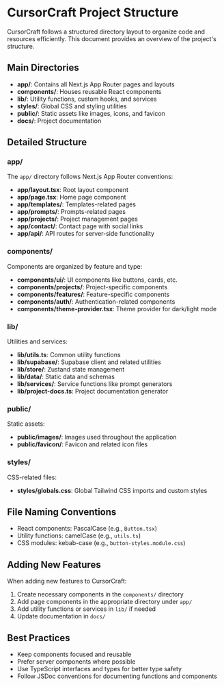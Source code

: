 # CursorCraft Project Structure

CursorCraft follows a structured directory layout to organize code and resources efficiently. This document provides an overview of the project's structure.

## Main Directories

- **app/**: Contains all Next.js App Router pages and layouts
- **components/**: Houses reusable React components
- **lib/**: Utility functions, custom hooks, and services
- **styles/**: Global CSS and styling utilities
- **public/**: Static assets like images, icons, and favicon
- **docs/**: Project documentation

## Detailed Structure

### app/

The `app/` directory follows Next.js App Router conventions:

- **app/layout.tsx**: Root layout component
- **app/page.tsx**: Home page component
- **app/templates/**: Templates-related pages
- **app/prompts/**: Prompts-related pages
- **app/projects/**: Project management pages
- **app/contact/**: Contact page with social links
- **app/api/**: API routes for server-side functionality

### components/

Components are organized by feature and type:

- **components/ui/**: UI components like buttons, cards, etc.
- **components/projects/**: Project-specific components
- **components/features/**: Feature-specific components
- **components/auth/**: Authentication-related components
- **components/theme-provider.tsx**: Theme provider for dark/light mode

### lib/

Utilities and services:

- **lib/utils.ts**: Common utility functions
- **lib/supabase/**: Supabase client and related utilities
- **lib/store/**: Zustand state management
- **lib/data/**: Static data and schemas
- **lib/services/**: Service functions like prompt generators
- **lib/project-docs.ts**: Project documentation generator

### public/

Static assets:

- **public/images/**: Images used throughout the application
- **public/favicon/**: Favicon and related icon files

### styles/

CSS-related files:

- **styles/globals.css**: Global Tailwind CSS imports and custom styles

## File Naming Conventions

- React components: PascalCase (e.g., `Button.tsx`)
- Utility functions: camelCase (e.g., `utils.ts`)
- CSS modules: kebab-case (e.g., `button-styles.module.css`)

## Adding New Features

When adding new features to CursorCraft:

1. Create necessary components in the `components/` directory
2. Add page components in the appropriate directory under `app/`
3. Add utility functions or services in `lib/` if needed
4. Update documentation in `docs/`

## Best Practices

- Keep components focused and reusable
- Prefer server components where possible
- Use TypeScript interfaces and types for better type safety
- Follow JSDoc conventions for documenting functions and components

